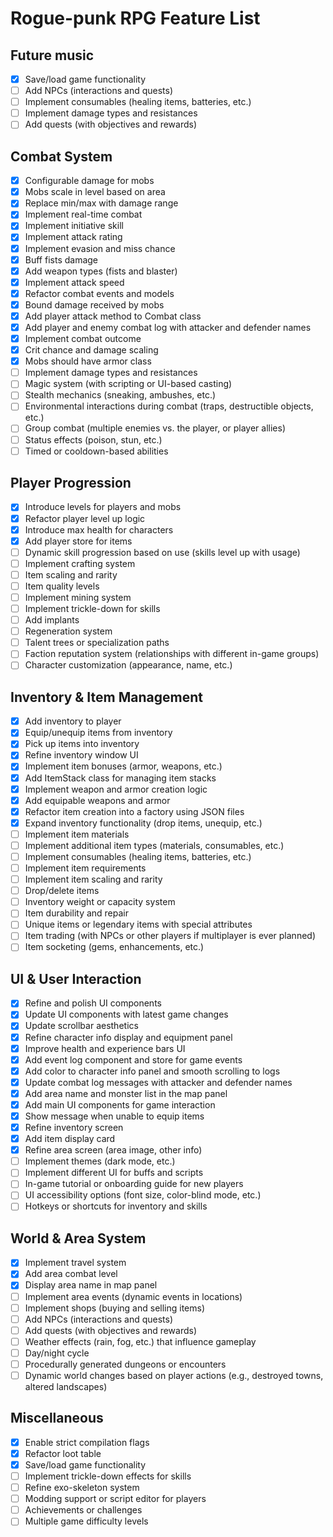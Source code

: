 # Rogue-punk RPG Feature List

## Future music

- [x] Save/load game functionality
- [ ] Add NPCs (interactions and quests)
- [ ] Implement consumables (healing items, batteries, etc.)
- [ ] Implement damage types and resistances
- [ ] Add quests (with objectives and rewards)

## Combat System

- [x] Configurable damage for mobs
- [x] Mobs scale in level based on area
- [x] Replace min/max with damage range
- [x] Implement real-time combat
- [x] Implement initiative skill
- [x] Implement attack rating
- [x] Implement evasion and miss chance
- [x] Buff fists damage
- [x] Add weapon types (fists and blaster)
- [x] Implement attack speed
- [x] Refactor combat events and models
- [x] Bound damage received by mobs
- [x] Add player attack method to Combat class
- [x] Add player and enemy combat log with attacker and defender names
- [x] Implement combat outcome
- [x] Crit chance and damage scaling
- [x] Mobs should have armor class
- [ ] Implement damage types and resistances
- [ ] Magic system (with scripting or UI-based casting)
- [ ] Stealth mechanics (sneaking, ambushes, etc.)
- [ ] Environmental interactions during combat (traps, destructible objects, etc.)
- [ ] Group combat (multiple enemies vs. the player, or player allies)
- [ ] Status effects (poison, stun, etc.)
- [ ] Timed or cooldown-based abilities

## Player Progression

- [x] Introduce levels for players and mobs
- [x] Refactor player level up logic
- [x] Introduce max health for characters
- [x] Add player store for items
- [ ] Dynamic skill progression based on use (skills level up with usage)
- [ ] Implement crafting system
- [ ] Item scaling and rarity
- [ ] Item quality levels
- [ ] Implement mining system
- [ ] Implement trickle-down for skills
- [ ] Add implants
- [ ] Regeneration system
- [ ] Talent trees or specialization paths
- [ ] Faction reputation system (relationships with different in-game groups)
- [ ] Character customization (appearance, name, etc.)

## Inventory & Item Management

- [x] Add inventory to player
- [x] Equip/unequip items from inventory
- [x] Pick up items into inventory
- [x] Refine inventory window UI
- [x] Implement item bonuses (armor, weapons, etc.)
- [x] Add ItemStack class for managing item stacks
- [x] Implement weapon and armor creation logic
- [x] Add equipable weapons and armor
- [x] Refactor item creation into a factory using JSON files
- [x] Expand inventory functionality (drop items, unequip, etc.)
- [ ] Implement item materials
- [ ] Implement additional item types (materials, consumables, etc.)
- [ ] Implement consumables (healing items, batteries, etc.)
- [ ] Implement item requirements
- [ ] Implement item scaling and rarity
- [ ] Drop/delete items
- [ ] Inventory weight or capacity system
- [ ] Item durability and repair
- [ ] Unique items or legendary items with special attributes
- [ ] Item trading (with NPCs or other players if multiplayer is ever planned)
- [ ] Item socketing (gems, enhancements, etc.)

## UI & User Interaction

- [x] Refine and polish UI components
- [x] Update UI components with latest game changes
- [x] Update scrollbar aesthetics
- [x] Refine character info display and equipment panel
- [x] Improve health and experience bars UI
- [x] Add event log component and store for game events
- [x] Add color to character info panel and smooth scrolling to logs
- [x] Update combat log messages with attacker and defender names
- [x] Add area name and monster list in the map panel
- [x] Add main UI components for game interaction
- [x] Show message when unable to equip items
- [x] Refine inventory screen
- [x] Add item display card
- [x] Refine area screen (area image, other info)
- [ ] Implement themes (dark mode, etc.)
- [ ] Implement different UI for buffs and scripts
- [ ] In-game tutorial or onboarding guide for new players
- [ ] UI accessibility options (font size, color-blind mode, etc.)
- [ ] Hotkeys or shortcuts for inventory and skills

## World & Area System

- [x] Implement travel system
- [x] Add area combat level
- [x] Display area name in map panel
- [ ] Implement area events (dynamic events in locations)
- [ ] Implement shops (buying and selling items)
- [ ] Add NPCs (interactions and quests)
- [ ] Add quests (with objectives and rewards)
- [ ] Weather effects (rain, fog, etc.) that influence gameplay
- [ ] Day/night cycle
- [ ] Procedurally generated dungeons or encounters
- [ ] Dynamic world changes based on player actions (e.g., destroyed towns, altered landscapes)

## Miscellaneous

- [x] Enable strict compilation flags
- [x] Refactor loot table
- [x] Save/load game functionality
- [ ] Implement trickle-down effects for skills
- [ ] Refine exo-skeleton system
- [ ] Modding support or script editor for players
- [ ] Achievements or challenges
- [ ] Multiple game difficulty levels
